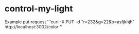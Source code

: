 # control-my-light

Example put request '''curl -X PUT -d "r=232&g=22&b=asfjkhjh" http://localhost:3002/color'''